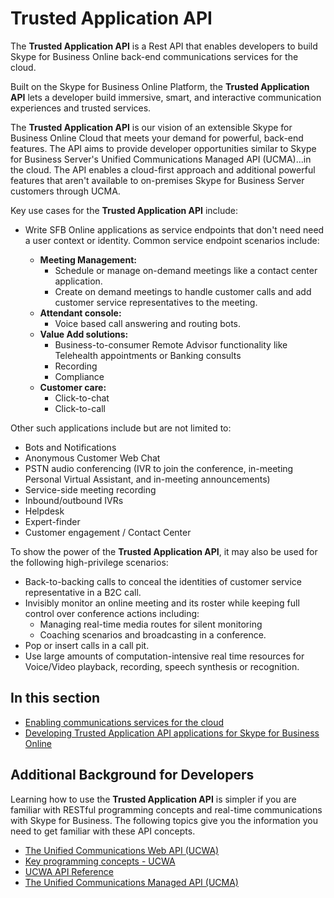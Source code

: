 # **Trusted Application API**

The **Trusted Application API** is a Rest API that enables developers to build Skype for Business Online back-end communications services for the cloud.

Built on the Skype for Business Online Platform, the **Trusted Application API** lets a developer build immersive, smart, and interactive communication experiences and trusted services.

The **Trusted Application API** is our vision of an extensible Skype for Business Online Cloud that meets your demand for powerful, back-end features.  The API aims to provide developer opportunities similar to Skype for Business Server's Unified Communications Managed API (UCMA)...in the cloud. The API enables a cloud-first approach and additional powerful features that aren't available to on-premises Skype for Business Server customers through UCMA.

Key use cases for the **Trusted Application API** include: 

- Write SFB Online applications as service endpoints that don't need need a user context or identity. Common service endpoint scenarios include: 

  - **Meeting Management:** 
     - Schedule or manage on-demand meetings like a contact center application.
     - Create on demand meetings to handle customer calls and add customer service representatives to the meeting.
  - **Attendant console:** 
     - Voice based call answering and routing bots.
  - **Value Add solutions:**
     - Business-to-consumer Remote Advisor functionality like Telehealth appointments or Banking consults
     - Recording
     - Compliance
  - **Customer care:**
     - Click-to-chat
     - Click-to-call

Other such applications include but are not limited to:
 
- Bots and Notifications
- Anonymous Customer Web Chat
- PSTN audio conferencing (IVR to join the conference, in-meeting Personal Virtual Assistant, and in-meeting announcements)
- Service-side meeting recording 
- Inbound/outbound IVRs
- Helpdesk
- Expert-finder
- Customer engagement / Contact Center

To show the power of the **Trusted Application API**, it may also be used for the following high-privilege scenarios:
 
- Back-to-backing calls to conceal the identities of customer service representative in a B2C call.
- Invisibly monitor an online meeting and its roster while keeping full control over conference actions including:
  - Managing real-time media routes for silent monitoring
  - Coaching scenarios and broadcasting in a conference.
- Pop or insert calls in a call pit.
- Use large amounts of computation-intensive real time resources for Voice/Video playback, recording, speech synthesis or recognition.

## In this section

- [Enabling communications services for the cloud](./Trusted_Application_API_GeneralReference.md)
- [Developing Trusted Application API applications for Skype for Business Online](./DevelopingApplicationsforSFBOnline.md)

## Additional Background for Developers

Learning how to use the **Trusted Application API** is simpler if you are familiar with RESTful programming concepts and real-time communications with Skype for Business.  The following topics give you the information you need to get familiar with these API concepts.

- [The Unified Communications Web API (UCWA)](https://ucwa.skype.com)
- [Key programming concepts - UCWA](https://ucwa.skype.com/documentation/key-programming-concepts)
- [UCWA API Reference](https://msdn.microsoft.com/en-us/skype/ucwa/ucwa2_0apireference)
- [The Unified Communications Managed API (UCMA)](https://msdn.microsoft.com/en-us/library/office/dn454984.aspx)
